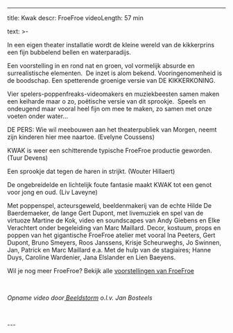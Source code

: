 
---
title: Kwak
descr: FroeFroe
videoLength: 57 min

text: >-
  <p>In een eigen theater installatie wordt de kleine wereld van de kikkerprins een fijn bubbelend bellen en waterparadijs.</p><p>Een voorstelling in en rond nat en groen, vol vormelijk absurde en surrealistische elementen. &nbsp;De inzet is alom bekend. Vooringenomenheid is de boodschap. Een spetterende groenige versie van DE KIKKERKONING.</p><p>Vier spelers-poppenfreaks-videomakers en muziekbeesten samen maken een keiharde maar o zo, poëtische versie van dit sprookje. &nbsp;Speels en ondeugend maar vooral heel fijn om mee te maken, zo samen met onze voeten onder water...</p><p>DE PERS: Wie wil meebouwen aan het theaterpubliek van Morgen, neemt zijn kinderen hier mee naartoe. (Evelyne Coussens)</p><p>KWAK is weer een schitterende typische FroeFroe productie geworden. (Tuur Devens)</p><p>Een sprookje dat tegen de haren in strijkt. (Wouter Hillaert)</p><p>De ongebreidelde en lichtelijk foute fantasie maakt KWAK tot een genot voor jong en oud. (Liv Laveyne)</p><p>Met poppenspel, acteursgeweld, beeldenmakerij van de echte Hilde De Baerdemaeker, de lange Gert Dupont, met livemuziek en spel van de virtuoze Martine de Kok, video en soundscapes van Andy Giebens en Elke Verachtert onder begeleiding van Marc Maillard. Decor, kostuum, props en poppen van het gigantische FroeFroe atelier met vooral Ina Peeters, Gert Dupont, Bruno Smeyers, Roos Janssens, Krisje Scheurweghs, Jo Swinnen, Jan, Patrick en Marc Maillard e.a. Met de hulp van de stagiaires; Hanne Duys, Caroline Wardenier, Jana Elslander en Lien Baeyens. </p><p>Wil je nog meer FroeFroe? Bekijk alle <a href="https://vimeopro.com/janbosteels/theater-froe-froe" target="_blank">voorstellingen van FroeFroe</a></p><p>‍</p><p><em>Opname video door</em><a href="http://www.beeldstorm.be" target="_blank"><em> Beeldstorm</em></a><em> o.l.v. Jan Bosteels </em>&nbsp;</p><p>‍</p>
---
